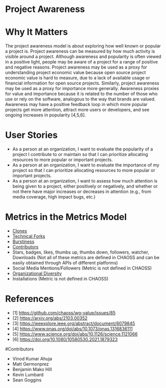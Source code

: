 # Project Awareness

# Why It Matters
The project awareness model is about exploring how well known or popular a project is. Project awareness can be measured by how much activity is visible around a project. Although awareness and popularity is often viewed in a positive light, people may be aware of a project for a range of positive and negative reasons.
Project awareness may be used as a proxy for understanding project economic value because open source project economic value is hard to measure, due to a lack of available usage or financial information for open source projects. Similarly, project awareness may be used as a proxy for importance more generally. Awareness proxies for value and importance because it is related to the number of those who use or rely on the software, analogous to the way that brands are valued. Awareness may have a positive feedback loop in which more popular projects get more attention, attract more users or developers, and see ongoing increases in popularity [4,5,6]. 

# User Stories
- As a person at an organization, I want to evaluate the popularity of a project I contribute to or maintain so that I can prioritize allocating resources to more popular or important projects.
- As a person at an organization, I want to evaluate the importance of my project so that I can prioritize allocating resources to more popular or important projects.
- As a person at an organization, I want to assess how much attention is being given to a project, either positively or negatively, and whether or not there have major increases or decreases in attention (e.g., from media coverage, high impact bugs, etc.)

# Metrics in the Metrics Model 
- [Clones](https://chaoss.community/metric-clones/)
- [Technical Forks](https://chaoss.community/metric-technical-fork/) 
- [Burstiness](https://chaoss.community/metric-burstiness/)
- [Contributors](https://chaoss.community/metric-contributors/)
- Stars, badges, likes, thumbs up, thumbs down, followers, watcher, Downloads (Not all of these metrics are  defined in CHAOSS and can be easily obtained through APIs of different platforms)
- Social Media Mentions/Followers (Metric is not defined in CHAOSS)
- [Organizational Diversity](https://chaoss.community/metric-organizational-diversity/) 
- Installations (Metric is not defined in CHAOSS)

# References
- [1] https://github.com/chaoss/wg-value/issues/85
- [2] https://arxiv.org/abs/2103.00352
- [3] https://ieeexplore.ieee.org/abstract/document/6079845
- [4] https://www.pnas.org/doi/abs/10.1073/pnas.1316836111 
- [5] https://www.science.org/doi/abs/10.1126/science.1121066
- [6] https://doi.org/10.1080/10580530.2021.1879323

#Contributors 
- Vinod Kumar Ahuja
- Matt Germonprez
- Benjamin Mako Hill
- Kevin Lumbard
- Sean Goggins
